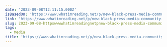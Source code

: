 ```yaml
---
date: '2023-09-08T12:11:15.000Z'
isBasedOn: 'https://www.whatimreading.net/p/new-black-press-media-community-audiences'
link: 'https://www.whatimreading.net/p/new-black-press-media-community-audiences'
slug: 2023-09-08-httpswwwwhatimreadingnetpnew-black-press-media-community-audiences
tags:
  - Media
title: 'https://www.whatimreading.net/p/new-black-press-media-community-audiences'
---
```


